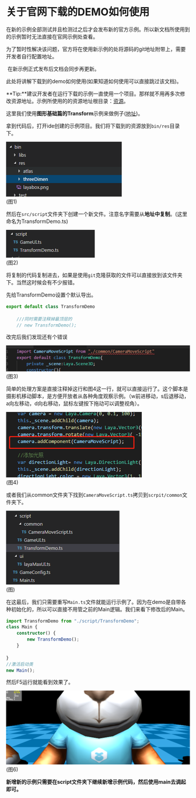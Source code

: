 # 	关于官网下载的DEMO如何使用

​	在新的示例全部测试并且检测过之后才会发布新的官方示例。所以新文档所使用到的示例暂时无法直接在官网示例处查看。

​	为了暂时性解决该问题，官方将在使用新示例的处将源码的git地址附带上，需要开发者自行配置地址。

​	在新示例正式发布后文档会同步再更新。

此处将讲解下载到的demo如何使用(如果知道如何使用可以直接跳过该文档)。

**Tip:**建议开发者在运行下载的示例一直使用一个项目。那样就不用再多次修改资源地址。示例所使用的的资源地址根目录：[资源](<https://github.com/layabox/layaair-demo/tree/master/h5/res/threeDimen>)。

这里我们使用**图形基础篇的Transform**示例来做例子([地址](<https://github.com/layabox/layaair-demo/blob/master/h5/3d/ts/LayaAir3D_Sprite3D/TransformDemo.ts>))。

拿到代码后，打开ide创建的示例项目。我们将下载到的资源放到`bin/res`目录下。

![](img/1.png)<br>(图1)

然后在`src/script`文件夹下创建一个新文件。注意名字需要从**地址中复制**。(这里命名为TransformDemo.ts)

![](img/2.png)<br>(图2)

将复制的代码复制进去，如果是使用`git`克隆获取的文件可以直接放到该文件夹下。当然这时候会有不少报错。

先给TransformDemo设置个默认导出。

```typescript
export default class TransformDemo
    
    ///同时需要注释掉最顶层的
    // new TransformDemo();
```

改完后我们发现还有个错误

![](img/3.png)<br>(图3)

简单的处理方案是直接注释掉这行和图4这一行，就可以直接运行了。这个脚本是摄影机移动脚本，是方便开放者从各种角度观察示例。（w前进移动，s后退移动，a向左移动，d向右移动，鼠标左键按下拖动可以调整视角）。

![](img/4.png)<br>(图4)

或者我们从common文件夹下找到`CameraMoveScript.ts`拷贝到`scrpit/common`文件夹下。

![](img/5.png)<br>(图)

在这最后，我们只需要重写`Main.ts`文件就能运行示例了。因为在demo是自带各种初始化的，所以可以直接不用管之前的Main逻辑。我们来看下修改后的Main。

```typescript
import TransformDemo from "./script/TransformDemo";
class Main {
	constructor() {
		new TransformDemo();
	}

}
//激活启动类
new Main();
```

然后F5运行就能看到效果了。

![](img/6.png)<br>(图6)

**新增新的示例只需要在script文件夹下继续新增示例代码，然后使用main去调起即可。**